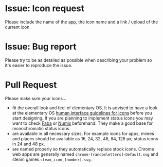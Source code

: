 # Issue: Icon request

Please include the name of the app, the icon name and a link / upload of the current icon. 

# Issue: Bug report

Please try to be as detailed as possible when describing your problem so it's easier to reproduce the issue. 

# Pull Request

Please make sure your icons... 

* fit the overall look and feel of elementary OS. It is advised to have a look at the elementary OS [human interface guidelines for icons](https://elementary.io/docs/human-interface-guidelines#icons) before you start designing. If you are planning to implement status icons you may want to check [Faba](https://github.com/moka-project/faba-icon-theme) or [Numix](https://github.com/numixproject/numix-icon-theme) beforehand. They make a good base for monochromatic status icons.
* are available in all necessary sizes. For example icons for apps, mimes and places should be available as 16, 24, 32, 48, 64, 128 px; status icons in 24 and 48 px.
* are named properly so they automatically replace stock icons. Chrome web apps are generally named `chrome-[randomletters]-Default.svg` and steam games `steam_icon_[number].svg`.
